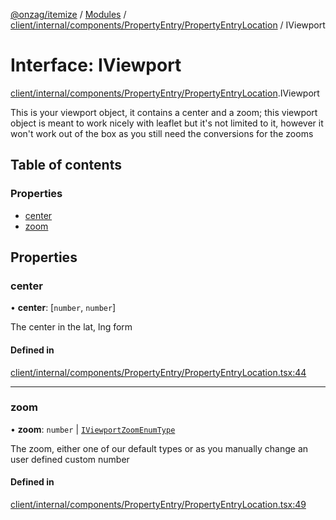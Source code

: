 [@onzag/itemize](../README.md) / [Modules](../modules.md) / [client/internal/components/PropertyEntry/PropertyEntryLocation](../modules/client_internal_components_PropertyEntry_PropertyEntryLocation.md) / IViewport

# Interface: IViewport

[client/internal/components/PropertyEntry/PropertyEntryLocation](../modules/client_internal_components_PropertyEntry_PropertyEntryLocation.md).IViewport

This is your viewport object, it contains a center
and a zoom; this viewport object is meant to work
nicely with leaflet but it's not limited to it, however
it won't work out of the box as you still need the conversions
for the zooms

## Table of contents

### Properties

- [center](client_internal_components_PropertyEntry_PropertyEntryLocation.IViewport.md#center)
- [zoom](client_internal_components_PropertyEntry_PropertyEntryLocation.IViewport.md#zoom)

## Properties

### center

• **center**: [`number`, `number`]

The center in the lat, lng form

#### Defined in

[client/internal/components/PropertyEntry/PropertyEntryLocation.tsx:44](https://github.com/onzag/itemize/blob/f2db74a5/client/internal/components/PropertyEntry/PropertyEntryLocation.tsx#L44)

___

### zoom

• **zoom**: `number` \| [`IViewportZoomEnumType`](../enums/client_internal_components_PropertyEntry_PropertyEntryLocation.IViewportZoomEnumType.md)

The zoom, either one of our default types or as you manually
change an user defined custom number

#### Defined in

[client/internal/components/PropertyEntry/PropertyEntryLocation.tsx:49](https://github.com/onzag/itemize/blob/f2db74a5/client/internal/components/PropertyEntry/PropertyEntryLocation.tsx#L49)
